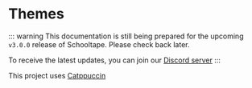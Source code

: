 # Themes

::: warning
This documentation is still being prepared for the upcoming `v3.0.0` release of Schooltape. Please check back later.

To receive the latest updates, you can join our [Discord server](https://discord.gg/rZxtGJ98BE)
:::

This project uses [Catppuccin](https://github.com/catppuccin/catppuccin)
